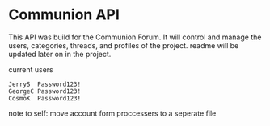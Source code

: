 # Communion API

This API was build for the Communion Forum.
It will control and manage the users, categories, threads, and profiles of the project.
readme will be updated later on in the project.

current users

```
JerryS  Password123!
GeorgeC Password123!
CosmoK  Password123!
```

note to self: move account form proccessers to a seperate file
